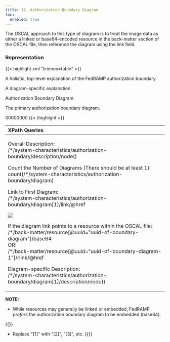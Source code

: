 ```yaml
---
title: 17. Authorization Boundary Diagram
toc:
  enabled: true
---
```

The OSCAL approach to this type of diagram is to treat the image data as either a linked or base64-encoded resource in the back-matter section of the OSCAL file, then reference the diagram using the link field.

### **Representation**

{{< highlight xml "linenos=table" >}}
<system-characteristics>
      <!-- leveraged-authorization -->
      <authorization-boundary>
         <description>
            <p>A holistic, top-level explanation of the FedRAMP authorization boundary.</p>
         </description>
         <diagram uuid="uuid-value">
            <description><p>A diagram-specific explanation.</p></description>
            <link href="#uuid-of-boundary-diagram-1" rel="diagram" />
            <caption>Authorization Boundary Diagram</caption>
         </diagram>
         <!-- repeat diagram assembly for each additional boundary diagram -->
      </authorization-boundary>
      <!-- network-architecture -->
   </system-characteristics>

   <!-- cut -->

   <back-matter>
      <resource uuid="uuid-of-boundary-diagram-1">
         <description><p>The primary authorization boundary diagram.</p></description>
         <base64 filename="architecture-main.png" media-type="image/png">00000000</base64>
      </resource>
   </back-matter>
{{< /highlight >}}


|**XPath Queries**|
| :- |
|<p>Overall Description:<br>/\*/system-characteristics/authorization-boundary/description/node()</p><p>Count the Number of Diagrams (There should be at least 1):<br>count(/\*/system-characteristics/authorization-boundary/diagram)</p><p>Link to First Diagram:<br>/\*/system-characteristics/authorization-boundary/diagram[1]/link/@href</p><p>![](Aspose.Words.7bfddc9e-5b98-4429-b7c2-765eea0b5316.066.png)</p><p></p><p>If the diagram link points to a resource within the OSCAL file:<br>/\*/back-matter/resource[@uuid="uuid-of-boundary-diagram"]/base64<br>OR:<br>/\*/back-matter/resource[@uuid="uuid-of-boundary-diagram-1"]/rlink/@href</p><p>Diagram-specific Description:<br>/\*/system-characteristics/authorization-boundary/diagram[1]/description/node()</p>|

**NOTE:** 
- While resources may generally be linked or embedded, FedRAMP *prefers* the authorization boundary diagram to be embedded (base64).

{{<callout>}}
- Replace "[1]" with "[2]", "[3]", etc.
{{</callout>}}  